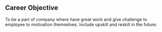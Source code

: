 ## Career Objective
To be a part of company where have great work and give challenge to employee to motivation themselves. Include upskill and reskill in the future.
